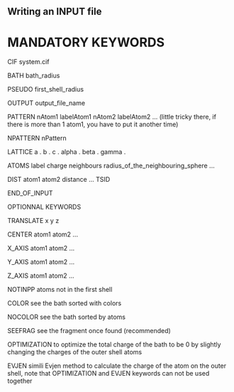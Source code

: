 ## Writing an INPUT file


# MANDATORY KEYWORDS

CIF system.cif

BATH bath_radius

PSEUDO first_shell_radius

OUTPUT output_file_name

PATTERN nAtom1 labelAtom1 nAtom2 labelAtom2 ...  (little tricky there, if there is more than 1 atom1, you have to put it another time)

NPATTERN nPattern

LATTICE
a .
b .
c .
alpha .
beta .
gamma .

ATOMS label charge neighbours radius_of_the_neighbouring_sphere ...

DIST 
atom1 atom2 distance 
...
TSID

END_OF_INPUT



OPTIONNAL KEYWORDS

TRANSLATE x y z

CENTER  atom1 atom2 ...

X_AXIS atom1 atom2 ...

Y_AXIS  atom1  atom2 ...

Z_AXIS atom1  atom2 ...

NOTINPP atoms not in the first shell

COLOR  see the bath sorted with colors

NOCOLOR see the bath sorted by atoms

SEEFRAG  see the fragment once found (recommended)

OPTIMIZATION  to optimize the total charge of the bath to be 0 by slightly changing the charges of the outer shell atoms

EVJEN  simili Evjen method to calculate the charge of the atom on the outer shell, note that OPTIMIZATION and EVJEN keywords can not be used together

